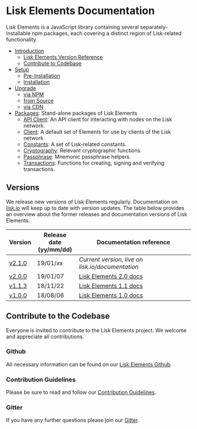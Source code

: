 # Lisk Elements Documentation

Lisk Elements is a JavaScript library containing several separately-installable npm packages, each covering a distinct region of Lisk-related functionality.

- [Introduction](#lisk-elements-documentation)
  - [Lisk Elements Version Reference](#versions)
  - [Contribute to Codebase](#contribute-to-the-codebase)
- [Setup](setup/setup.md)
  - [Pre-Installation](setup/setup.md#pre-installation)
  - [Installation](setup/setup.md#installation)
- [Upgrade](upgrade/upgrade.md)
  - [via NPM](upgrade/upgrade.md#upgrade-lisk-elements-via-npm)
  - [from Source](upgrade/upgrade.md#upgrade-lisk-elements-from-source)
  - [via CDN](upgrade/upgrade.md#upgrade-lisk-elements-via-cdn)
- [Packages](packages/packages.md): Stand-alone packages of Lisk Elements
  - [API Client](packages/api-client/api-client.md): An API client for interacting with nodes on the Lisk network.
  - [Client](packages/client/client.md):  A default set of Elements for use by clients of the Lisk network
  - [Constants](packages/constants/constants.md): A set of Lisk-related constants.
  - [Cryptography](packages/cryptography/cryptography.md): Relevant cryptographic functions.
  - [Passphrase](packages/passphrase/passphrase.md): Mnemonic passphrase helpers.
  - [Transactions](packages/transactions/transactions.md): Functions for creating, signing and verifying transactions.

## Versions

We release new versions of Lisk Elements regularly. Documentation on [lisk.io](https://lisk.io/documentation) will keep up to date with version updates. The table below provides an overview about the former releases and documentation versions of Lisk Elements.

Version | Release date <br> (yy/mm/dd)| Documentation reference
---     | ---         | ---
[v2.1.0](https://github.com/LiskHQ/lisk/releases/tag/v2.1.0) | 19/01/xx | *Current version, live on lisk.io/documentation*
[v2.0.0](https://github.com/LiskHQ/lisk-elements/releases/tag/v2.0.0) | 19/01/07 | [Lisk Elements 2.0 docs](https://github.com/LiskHQ/lisk-docs/blob/elements-2.0.0/introduction.md)
[v1.1.3](https://github.com/LiskHQ/lisk-elements/releases/tag/v1.1.3) | 18/11/22 | [Lisk Elements 1.1 docs](https://github.com/LiskHQ/lisk-docs/blob/elements-1.1.0-1.0.1/introduction.md)
[v1.0.0](https://github.com/LiskHQ/lisk-elements/releases/tag/v1.0.0) | 18/08/06 | [Lisk Elements 1.0 docs](https://github.com/LiskHQ/lisk-docs/blob/elements-1.0.0-1.0.1/introduction.md)

## Contribute to the Codebase

Everyone is invited to contribute to the Lisk Elements project. We welcome and appreciate all contributions. 

### Github
All necessary information can be found on our [Lisk Elements Github](https://github.com/LiskHQ/lisk-elements).

### Contribution Guidelines
Please be sure to read and follow our [Contribution Guidelines](https://github.com/LiskHQ/lisk-elements/blob/development/docs/CONTRIBUTING.md).

### Gitter
If you have any further questions please join our [Gitter](https://gitter.im/LiskHQ/lisk).
